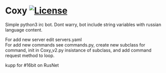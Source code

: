 # Coxy [![License](https://img.shields.io/badge/License-Apache%202.0-blue.svg)](https://opensource.org/licenses/Apache-2.0)</br>
Simple python3 irc bot. Dont warry, bot include string variables with russian language content.<br/>

For add new server edit servers.yaml</br>
For add new commands see commands.py, create new subclass for command, init in Coxy_v2.py insistance of subclass, and add command request method to loop.</br>

kupp for #16bit on RusNet</br>
